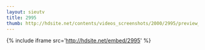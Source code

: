 ```yaml
---
layout: sieutv
title: 2995
thumb: http://hdsite.net/contents/videos_screenshots/2000/2995/preview_360p.mp4.jpg
---
```

{% include iframe src='http://hdsite.net/embed/2995' %}
 
